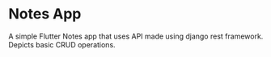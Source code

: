 # Notes App

A simple Flutter Notes app that uses API made using django rest framework. Depicts basic CRUD operations.
